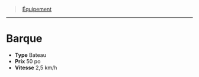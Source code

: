 ﻿---
!Equipment
Type: Bateau
Price: 50 po
Speed: 2,5 km/h
Id: equipment_hd.md#barque
ParentLink: equipment_hd.md#Équipement
Name: Barque
ParentName: Équipement
NameLevel: 1
---
> [Équipement](hd_equipment.md)

---

# Barque

- **Type** Bateau
- **Prix** 50 po
- **Vitesse** 2,5 km/h

